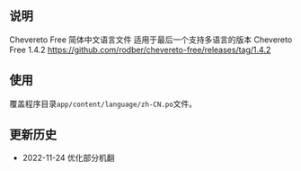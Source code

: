 ## 说明
Chevereto Free 简体中文语言文件
适用于最后一个支持多语言的版本 Chevereto Free 1.4.2
https://github.com/rodber/chevereto-free/releases/tag/1.4.2

## 使用
覆盖程序目录`app/content/language/zh-CN.po`文件。

## 更新历史
- 2022-11-24 优化部分机翻